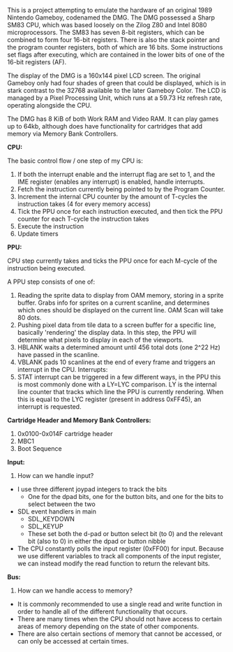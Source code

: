 This is a project attempting to emulate the hardware of an original 1989 Nintendo Gameboy, codenamed the DMG. The DMG possessed a Sharp SM83 CPU, which was based loosely on the Zilog Z80 and Intel 8080 microprocessors. The SM83 has seven 8-bit registers, which can be combined to form four 16-bit registers. There is also the stack pointer and the program counter registers, both of which are 16 bits. Some instructions set flags after executing, which are contained in the lower bits of one of the 16-bit registers (AF).

The display of the DMG is a 160x144 pixel LCD screen. The original Gameboy only had four shades of green that could be displayed, which is in stark contrast to the 32768 available to the later Gameboy Color. The LCD is managed by a Pixel Processing Unit, which runs at a 59.73 Hz refresh rate, operating alongside the CPU.

The DMG has 8 KiB of both Work RAM and Video RAM. It can play games up to 64kb, although does have functionality for cartridges that add memory via Memory Bank Controllers. 

**CPU:**

The basic control flow / one step of my CPU is:

1) If both the interrupt enable and the interrupt flag are set to 1, and the IME register (enables any interrupt) is enabled, handle interrupts.
2) Fetch the instruction currently being pointed to by the Program Counter. 
3) Increment the internal CPU counter by the amount of T-cycles the instruction takes (4 for every memory access)
4) Tick the PPU once for each instruction executed, and then tick the PPU counter for each T-cycle the instruction takes
5) Execute the instruction
6) Update timers

**PPU:**

CPU step currently takes and ticks the PPU once for each M-cycle of the instruction being executed.  

A PPU step consists of one of:
1) Reading the sprite data to display from OAM memory, storing in a sprite buffer. Grabs info for sprites on a current scanline, and determines which ones should be displayed on the current line. OAM Scan will take 80 dots.
2) Pushing pixel data from tile data to a screen buffer for a specific line, basically 'rendering' the display data. In this step, the PPU will determine what pixels to display in each of the viewports.
3) HBLANK waits a determined amount until 456 total dots (one 2^22 Hz) have passed in the scanline.
4) VBLANK pads 10 scanlines at the end of every frame and triggers an interrupt in the CPU.
Interrupts:
1) STAT interrupt can be triggered in a few different ways, in the PPU this is most commonly done with a LY=LYC comparison. LY is the internal line counter that tracks which line the PPU is currently rendering. When this is equal to the LYC register (present in address 0xFF45), an interrupt is requested.

**Cartridge Header and Memory Bank Controllers:**
1) 0x0100-0x014F cartridge header
2) MBC1
3) Boot Sequence

**Input:**
1) How can we handle input? 
- I use three different joypad integers to track the bits
    - One for the dpad bits, one for the button bits, and one for the bits to select between the two
- SDL event handlers in main
    - SDL_KEYDOWN
    - SDL_KEYUP
    - These set both the d-pad or button select bit (to 0) and the relevant bit (also to 0) in either the dpad or button nibble
- The CPU constantly polls the input register (0xFF00) for input. Because we use different variables to track all components of the input register, we can instead modify the read function to return the relevant bits.

**Bus:**
1) How can we handle access to memory?
- It is commonly recommended to use a single read and write function in order to handle all of the different functionality that occurs.
- There are many times when the CPU should not have access to certain areas of memory depending on the state of other components.
- There are also certain sections of memory that cannot be accessed, or can only be accessed at certain times.
